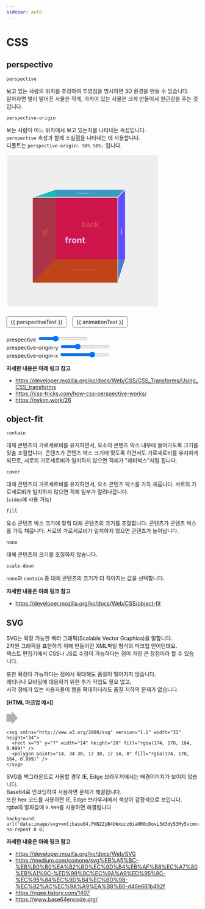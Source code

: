 ```yaml
---
sidebar: auto
---
```

# CSS
## perspective
`perspective`

보고 있는 사람의 위치를 추정하여 투영점을 명시하면 3D 환경을 만들 수 있습니다.<br>
말하자면 멀리 떨어진 사물은 작게, 가까이 있는 사물은 크게 만들어서 원근감을 주는 것 입니다.

`perspective-origin`

보는 사람이 어느 위치에서 보고 있는지를 나타내는 속성입니다.<br>
`perspective` 속성과 함께 소실점을 나타내는 데 사용합니다.<br>
디폴트는 `perspective-origin: 50% 50%;` 입니다.

<div class="section-cube">
  <div class="container">
    <div class="cube">
      <div class="cube__side cube__side--front"></div>
      <div class="cube__side cube__side--left"></div>
      <div class="cube__side cube__side--right"></div>
      <div class="cube__side cube__side--back"></div>
      <div class="cube__side cube__side--top"></div>
      <div class="cube__side cube__side--bottom"></div>
    </div>
  </div>

  <div>
    <input type="checkbox" id="usePerspective" class="hidden" @change="setActive($event);" checked>
    <input type="checkbox" id="runAnimation" class="hidden" @change="setAnimation($event);">
    <input type="checkbox" id="backface" class="hidden" @change="setBackface($event);">
  </div>

  <div class="btns">
    <label for="usePerspective" class="btn-use-perspective">{{ perspectiveText }}</label>
    <label for="runAnimation" class="btn-run-animation">{{ animationText }}</label>
  </div>

  <div class="prespective-range">
    <label for="prespective">prespective</label>
    <input type="range" id="prespective" data-var="prespective" data-unit="px" min="250" max="2500" value="1000" @input="setCssVariables($event);">
  </div>

  <div class="prespective-origin-y">
    <label for="prespectiveOriginY">prespective-origin-y</label>
    <input type="range" id="prespectiveOriginY" data-var="originY" data-unit="%" min="-100" max="200" value="0" @input="setCssVariables($event);">
  </div>

  <div class="prespective-origin-x">
    <label for="prespectiveOriginX">prespective-origin-x</label>
    <input type="range" id="prespectiveOriginX" data-var="originX" data-unit="%" min="-100" max="200" value="100" @input="setCssVariables($event);">
  </div>
</div>

**자세한 내용은 아래 링크 참고**
* <https://developer.mozilla.org/ko/docs/Web/CSS/CSS_Transforms/Using_CSS_transforms>
* <https://css-tricks.com/how-css-perspective-works/>
* <https://nykim.work/26>

## object-fit

`contain`

대체 콘텐츠의 가로세로비를 유지하면서, 요소의 콘텐츠 박스 내부에 들어가도록 크기를 맞춤 조절합니다. 콘텐츠가 콘텐츠 박스 크기에 맞도록 하면서도 가로세로비를 유지하게 되므로, 서로의 가로세로비가 일치하지 않으면 객체가 "레터박스"처럼 됩니다.

`cover`

대체 콘텐츠의 가로세로비를 유지하면서, 요소 콘텐츠 박스를 가득 채웁니다. 서로의 가로세로비가 일치하지 않으면 객체 일부가 잘려나갑니다.<br>
(`video`에 사용 가능)

`fill`

요소 콘텐츠 박스 크기에 맞춰 대체 콘텐츠의 크기를 조절합니다. 콘텐츠가 콘텐츠 박스를 가득 채웁니다. 서로의 가로세로비가 일치하지 않으면 콘텐츠가 늘어납니다.

`none`

대체 콘텐츠의 크기를 조절하지 않습니다.

`scale-down`

`none`과 `contain` 중 대체 콘텐츠의 크기가 더 작아지는 값을 선택합니다.

**자세한 내용은 아래 링크 참고**
* <https://developer.mozilla.org/ko/docs/Web/CSS/object-fit>

## SVG

SVG는 확장 가능한 벡터 그래픽(Scalable Vector Graphics)을 말합니다.<br>
2차원 그래픽을 표현하기 위해 만들어진 XML파일 형식의 마크업 언어인데요.<br>
텍스트 편집기에서 CSS나 JS로 수정이 가능하다는 점이 가장 큰 장점이라 할 수 있습니다.

또한 확장이 가능하다는 점에서 확대해도 품질이 떨어지지 않습니다.<br>
레티나나 모바일에 대응하기 위한 추가 작업도 필요 없고,<br>
시각 장애가 있는 사용자들이 웹을 확대하더라도 품질 저하의 문제가 없습니다.

**[HTML 마크업 예시]**

<svg xmlns="http://www.w3.org/2000/svg" version="1.1" width="31" height="34">
  <rect x="0" y="7" width="14" height="20" fill="rgba(174, 178, 184, 0.999)" />
  <polygon points="14, 34 30, 17 30, 17 14, 0" fill="rgba(174, 178, 184, 0.999)" />
</svg>

```
<svg xmlns="http://www.w3.org/2000/svg" version="1.1" width="31" height="34">
  <rect x="0" y="7" width="14" height="20" fill="rgba(174, 178, 184, 0.999)" />
  <polygon points="14, 34 30, 17 30, 17 14, 0" fill="rgba(174, 178, 184, 0.999)" />
</svg>
```

SVG를 백그라운드로 사용할 경우 IE, Edge 브라우저에서는 배경이미지가 보이지 않습니다.<br>
Base64로 인코딩하여 사용하면 문제가 해결됩니다.<br>
또한 hex 코드를 사용하면 IE, Edge 브라우저에서 색상이 검정색으로 보입니다.<br>
rgba의 알파값에 `0.999`를 사용하면 해결됩니다.


```
background: url('data:image/svg+xml;base64,PHN2ZyB4bWxucz0iaHR0cDovL3d3dy53My5vcmcvMjAwMC9zdmciIHZlcnNpb249IjEuMSIgd2lkdGg9IjMxIiBoZWlnaHQ9IjM0Ij48cmVjdCB4PSIwIiB5PSI3IiB3aWR0aD0iMTQiIGhlaWdodD0iMjAiIGZpbGw9InJnYmEoMTc0LCAxNzgsIDE4NCwgMC45OTkpIiAvPjxwb2x5Z29uIHBvaW50cz0iMTQsIDM0IDMxLCAxNyAxNCwgMCIgZmlsbD0icmdiYSgxNzQsIDE3OCwgMTg0LCAwLjk5OSkiIC8+PC9zdmc+') no-repeat 0 0;
```

**자세한 내용은 아래 링크 참고**
* <https://developer.mozilla.org/ko/docs/Web/SVG>
* <https://medium.com/coinone/svg%EB%A5%BC-%EB%B0%B0%EA%B2%BD%EC%9D%B4%EB%AF%B8%EC%A7%80%EB%A1%9C-%ED%99%9C%EC%9A%A9%ED%95%9C-%EC%95%84%EC%9D%B4%EC%BD%98-%EC%82%AC%EC%9A%A9%EA%B8%B0-d46e681b492f>
* <https://ngee.tistory.com/1407>
* <https://www.base64encode.org/>

<script>
export default {
  name: 'CSS',
  data() {
    return {
      perspectiveText: 'Unused perspective',
      animationText: 'Run animation'
    }
  },
  methods: {
    setCssVariables(obj) {
      document.documentElement.style.setProperty(`--${obj.target.dataset.var}`, obj.target.value + obj.target.dataset.unit);
    },
    setActive(obj) {
      document.querySelectorAll('input[type="range"]').forEach(e => {
        e.disabled = !obj.target.checked;
        console.log(e.disabled, obj.target.checked);
      });
      document.documentElement.style.setProperty('--prespective', obj.target.checked ? (document.querySelector('.prespective-range > input').value + 'px') : 'none');
      if (obj.target.checked) {
        this.perspectiveText = 'Unused perspective';
      } else {
        this.perspectiveText = 'Use perspective';
      }
    },
    setAnimation(obj) {
      if (obj.target.checked) {
        document.querySelector('.cube').classList.add('animated');
        this.animationText = 'Stop animation';
      } else {
        document.querySelector('.cube').classList.remove('animated');
        this.animationText = 'Run animation';
      }
    }
  }
}
</script>

<style lang="less">
:root {
  --prespective: 1000px;
  --originY: 0%;
  --originX: 100%;
}
.section-cube {
  .container {
    box-sizing: border-box;
    display: flex;
    justify-content: center;
    align-items: center;
    border-radius: 4px;
    width: 400px;
    height: 400px;
    background-color: #eee;
    border: 2px solid #fff;
    perspective: var(--prespective);
    perspective-origin: var(--originX) var(--originY);
  }

  .cube {
    position: relative;
    width: 200px;
    height: 200px;
    transform-style: preserve-3d;

    &.animated {
      animation: cubeRotate 10s linear infinite;
    }
  }

  @keyframes cubeRotate {
    from {
      transform: rotateY(0deg) rotateX(720deg) rotateZ(0deg);
    }
    to {
      transform: rotateY(360deg) rotateX(0deg) rotateZ(360deg);
    }
  }

  .cube__side {
    position: absolute;
    width: 100%;
    height: 100%;
    opacity: .7;
    border: 2px solid #fff;

    &::before {
      position: absolute;
      top: 50%;
      left: 50%;
      transform: translate(-50%, -50%);
      color: #fff;
      font-size: 20px;
      font-weight: bold;
    }
  }
  .cube__side--front {
    background-color: #d50000;
    transform: translateZ(100px);

    &::before {
      content: 'front';
    }
  }
  .cube__side--back {
    background-color: #aa00ff;
    transform: translateZ(-100px);

    &::before {
      content: 'back';
    }
  }
  .cube__side--left {
    background-color: #304ffe;
    transform: rotateY(90deg) translateZ(100px);

    &::before {
      content: 'left';
    }
  }
  .cube__side--right {
    background-color: #0091ea;
    transform: rotateY(-90deg) translateZ(100px);

    &::before {
      content: 'right';
    }
  }
  .cube__side--top {
    background-color: #00bfa5;
    transform: rotateX(90deg) translateZ(100px);

    &::before {
      content: 'top';
    }
  }
  .cube__side--bottom {
    background-color: #64dd17;
    transform: rotateX(-90deg) translateZ(100px);

    &::before {
      content: 'bottom';
    }
  }

  .hidden {
    position: fixed;
    top: -10000px;
    left: -10000px;
    visibility: hidden;
  }

  .btns {
    margin: 30px 0 25px;
  }

  .btn-use-perspective,
  .btn-run-animation {
    margin-top: 10px;
    padding: 5px 10px;
    border: 1px solid #777;
    border-radius: 4px;
    text-align: center;
    cursor: pointer;

    + label {
      margin-left: 10px;
    }
  }
}
</style>